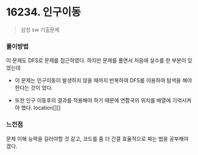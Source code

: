 # 16234. 인구이동
> 삼성 sw 기출문제



### 풀이방법

이 문제도 DFS로 문제를 접근하였다. 하지만 문제를 풀면서 처음에 실수를 한 부분이 있었는데

- 이 문제는 인구이동이 발생하지 않을 때까지 반복하여 DFS를 이용하여 탐색을 해야한다는 것이 었다.

- 또한 인구 이동후의 결과를 적용해야 하기 때문에 연합국의 위치를 배열에 기억시켜야 했다. location[][]


### 느낀점

문제 이해 능력을 길러야할 것 같고, 코드를 좀 더 간결 효율적으로 짜는 법을 공부해야겠다.
